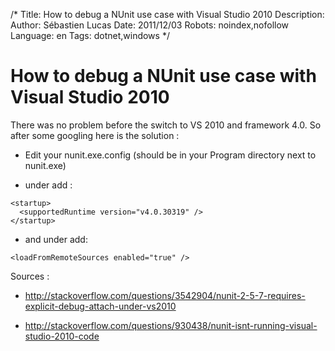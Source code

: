 /*
Title: How to debug a NUnit use case with Visual Studio 2010
Description: 
Author: Sébastien Lucas
Date: 2011/12/03
Robots: noindex,nofollow
Language: en
Tags: dotnet,windows
*/
# How to debug a NUnit use case with Visual Studio 2010

There was no problem before the switch to VS 2010 and framework 4.0. So after some googling here is the solution :

*	Edit your nunit.exe.config (should be in your Program directory next to nunit.exe)

*	under <configuration> add : 
```
<startup>
  <supportedRuntime version="v4.0.30319" />
</startup>
```

*	and under <runtime> add:
```
<loadFromRemoteSources enabled="true" />
```

Sources :

*	http://stackoverflow.com/questions/3542904/nunit-2-5-7-requires-explicit-debug-attach-under-vs2010

*	http://stackoverflow.com/questions/930438/nunit-isnt-running-visual-studio-2010-code

